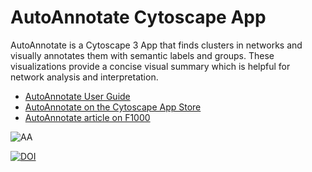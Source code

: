 # AutoAnnotate Cytoscape App


AutoAnnotate is a Cytoscape 3 App that finds clusters in networks and visually annotates them with semantic labels and groups. These visualizations provide a concise visual summary which is helpful for network analysis and interpretation.


 * [AutoAnnotate User Guide](http://baderlab.org/Software/AutoAnnotate/UserManual)
 * [AutoAnnotate on the Cytoscape App Store](http://apps.cytoscape.org/apps/autoannotate)
 * [AutoAnnotate article on F1000](https://f1000research.com/articles/5-1717/v1)

![AA](https://cloud.githubusercontent.com/assets/5350528/19078848/a1a43b06-8a1f-11e6-837e-81e07c3feb8d.png)

[![DOI](https://zenodo.org/badge/22805/BaderLab/AutoAnnotateApp.svg)](https://zenodo.org/badge/latestdoi/22805/BaderLab/AutoAnnotateApp)

